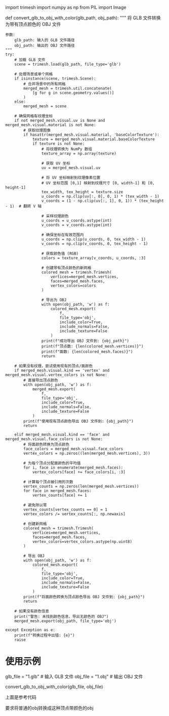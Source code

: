 import trimesh
import numpy as np
from PIL import Image

def convert_glb_to_obj_with_color(glb_path, obj_path):
    """
    将 GLB 文件转换为带有顶点颜色的 OBJ 文件
    
    参数:
        glb_path: 输入的 GLB 文件路径
        obj_path: 输出的 OBJ 文件路径
    """
    try:
        # 加载 GLB 文件
        scene = trimesh.load(glb_path, file_type='glb')
        
        # 处理场景或单个网格
        if isinstance(scene, trimesh.Scene):
            # 合并场景中的所有网格
            merged_mesh = trimesh.util.concatenate(
                [g for g in scene.geometry.values()]
            )
        else:
            merged_mesh = scene
        
        # 确保网格有纹理坐标
        if not merged_mesh.visual.uv is None and merged_mesh.visual.material is not None:
            # 获取纹理图像
            if hasattr(merged_mesh.visual.material, 'baseColorTexture'):
                texture = merged_mesh.visual.material.baseColorTexture
                if texture is not None:
                    # 将纹理转换为 NumPy 数组
                    texture_array = np.array(texture)
                    
                    # 获取 UV 坐标
                    uv = merged_mesh.visual.uv
                    
                    # 将 UV 坐标映射到纹理像素位置
                    # UV 坐标范围 [0,1] 映射到纹理尺寸 [0, width-1] 和 [0, height-1]
                    tex_width, tex_height = texture.size
                    u_coords = np.clip(uv[:, 0], 0, 1) * (tex_width - 1)
                    v_coords = (1 - np.clip(uv[:, 1], 0, 1)) * (tex_height - 1)  # 翻转 V 轴
                    
                    # 采样纹理颜色
                    u_coords = u_coords.astype(int)
                    v_coords = v_coords.astype(int)
                    
                    # 确保坐标在有效范围内
                    u_coords = np.clip(u_coords, 0, tex_width - 1)
                    v_coords = np.clip(v_coords, 0, tex_height - 1)
                    
                    # 获取颜色值 (RGB)
                    colors = texture_array[v_coords, u_coords, :3]
                    
                    # 创建带有顶点颜色的新网格
                    colored_mesh = trimesh.Trimesh(
                        vertices=merged_mesh.vertices,
                        faces=merged_mesh.faces,
                        vertex_colors=colors
                    )
                    
                    # 导出为 OBJ
                    with open(obj_path, 'w') as f:
                        colored_mesh.export(
                            f, 
                            file_type='obj',
                            include_color=True,
                            include_normals=False,
                            include_texture=False
                        )
                    print(f"成功导出 OBJ 文件到: {obj_path}")
                    print(f"顶点数: {len(colored_mesh.vertices)}")
                    print(f"面数: {len(colored_mesh.faces)}")
                    return
                    
        # 如果没有纹理，尝试使用现有的顶点/面颜色
        if merged_mesh.visual.kind == 'vertex' and merged_mesh.visual.vertex_colors is not None:
            # 直接导出顶点颜色
            with open(obj_path, 'w') as f:
                merged_mesh.export(
                    f, 
                    file_type='obj',
                    include_color=True,
                    include_normals=False,
                    include_texture=False
                )
            print(f"使用现有顶点颜色导出 OBJ 文件到: {obj_path}")
            return
            
        elif merged_mesh.visual.kind == 'face' and merged_mesh.visual.face_colors is not None:
            # 将面颜色转换为顶点颜色
            face_colors = merged_mesh.visual.face_colors
            vertex_colors = np.zeros((len(merged_mesh.vertices), 3))
            
            # 为每个顶点分配面颜色的平均值
            for i, face in enumerate(merged_mesh.faces):
                vertex_colors[face] += face_colors[i, :3]
                
            # 计算每个顶点被引用的次数
            vertex_counts = np.zeros(len(merged_mesh.vertices))
            for face in merged_mesh.faces:
                vertex_counts[face] += 1
                
            # 避免除以零
            vertex_counts[vertex_counts == 0] = 1
            vertex_colors /= vertex_counts[:, np.newaxis]
            
            # 创建新网格
            colored_mesh = trimesh.Trimesh(
                vertices=merged_mesh.vertices,
                faces=merged_mesh.faces,
                vertex_colors=vertex_colors.astype(np.uint8)
            )
            
            # 导出 OBJ
            with open(obj_path, 'w') as f:
                colored_mesh.export(
                    f, 
                    file_type='obj',
                    include_color=True,
                    include_normals=False,
                    include_texture=False
                )
            print(f"将面颜色转换为顶点颜色导出 OBJ 文件到: {obj_path}")
            return
        
        # 如果没有颜色信息
        print("警告: 未找到颜色信息，导出无颜色的 OBJ")
        merged_mesh.export(obj_path, file_type='obj')
        
    except Exception as e:
        print(f"转换过程中出错: {e}")
        raise

# 使用示例
glb_file = "1.glb"  # 输入 GLB 文件
obj_file = "1.obj"  # 输出 OBJ 文件

convert_glb_to_obj_with_color(glb_file, obj_file)



上面是参考代码

要求将普通的obj转换成这种顶点带颜色的obj
